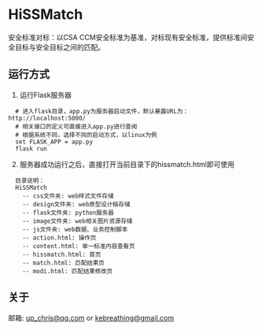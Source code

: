 # HiSSMatch
安全标准对标：以CSA CCM安全标准为基准，对标现有安全标准，提供标准间安全目标与安全目标之间的匹配。
## 运行方式
1. 运行Flask服务器
```
  # 进入flask目录，app.py为服务器启动文件，默认暴露URL为：http://localhost:5000/
  # 相关接口的定义可直接进入app.py进行查阅
  # 根据系统不同，选择不同的启动方式，以linux为例
  set FLASK_APP = app.py
  flask run
```
2. 服务器成功运行之后，直接打开当前目录下的hissmatch.html即可使用
```
  目录说明：
  HiSSMatch
    -- css文件夹: web样式文件存储
    -- design文件夹: web原型设计稿存储
    -- flask文件夹: python服务器
    -- image文件夹: web相关图片资源存储
    -- js文件夹: web数据、业务控制脚本
    -- action.html: 操作页
    -- content.html: 单一标准内容查看页
    -- hissmatch.html: 首页
    -- match.html: 匹配结果页
    -- modi.html: 匹配结果修改页
```

## 关于
邮箱: up_chris@qq.com or kebreathing@gmail.com
